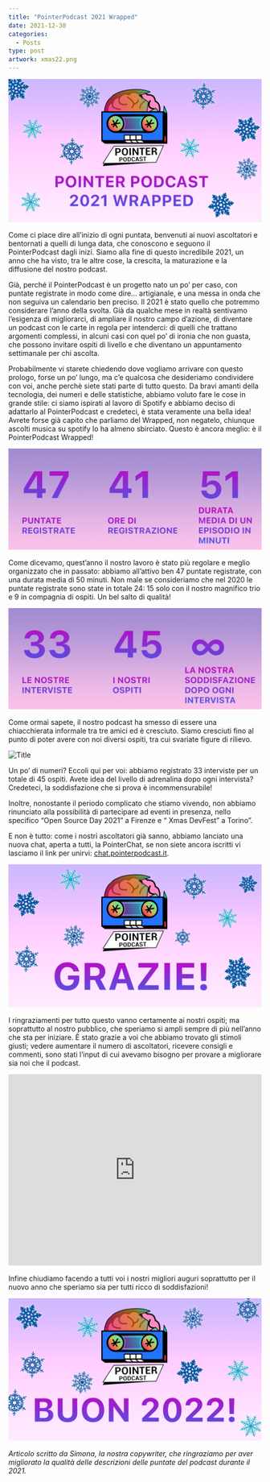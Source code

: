 ```yaml
---
title: "PointerPodcast 2021 Wrapped"
date: 2021-12-30
categories:
  - Posts
type: post
artwork: xmas22.png
---
```


![](stats_0.png "Title")

Come ci piace dire all’inizio di ogni puntata, benvenuti ai nuovi ascoltatori e bentornati a quelli di lunga data, che conoscono e seguono il PointerPodcast dagli inizi.
Siamo alla fine di questo incredibile 2021, un anno che ha visto, tra le altre cose, la crescita, la maturazione e la diffusione del nostro podcast.

Già, perché il PointerPodcast è un progetto nato un po’ per caso, con puntate registrate in modo come dire… artigianale, e una messa in onda che non seguiva un calendario ben preciso. Il 2021 è stato quello che potremmo considerare l’anno della svolta.
Già da qualche mese in realtà sentivamo l’esigenza di migliorarci, di ampliare il nostro campo d’azione, di diventare un podcast con le carte in regola per intenderci: di quelli che trattano argomenti complessi, in alcuni casi con quel po’ di ironia che non guasta, che possono invitare ospiti di livello e che diventano un appuntamento settimanale per chi ascolta.

Probabilmente vi starete chiedendo dove vogliamo arrivare con questo prologo, forse un po’ lungo, ma c’e qualcosa che desideriamo condividere con voi, anche perchè siete stati parte di tutto questo.
Da bravi amanti della tecnologia, dei numeri e delle statistiche, abbiamo voluto fare le cose in grande stile: ci siamo ispirati al lavoro di Spotify e abbiamo deciso di adattarlo al PointerPodcast e credeteci, è stata veramente una bella idea!
Avrete forse già capito che parliamo del Wrapped, non negatelo, chiunque ascolti musica su spotify lo ha almeno sbirciato. Questo è ancora meglio: è il PointerPodcast Wrapped!

![](stats_1.png "Title")

Come dicevamo, quest’anno il nostro lavoro è stato più regolare e meglio organizzato che in passato: abbiamo all’attivo ben 47 puntate registrate, con una durata media di 50 minuti. Non male se consideriamo che nel 2020 le puntate registrate sono state in totale 24: 15 solo con il nostro magnifico trio e 9 in compagnia di ospiti. Un bel salto di qualità!

![](stats_2.png "Title")

Come ormai sapete, il nostro podcast ha smesso di essere una chiacchierata informale tra tre amici ed è cresciuto. Siamo cresciuti fino al punto di poter avere con noi diversi ospiti, tra cui svariate figure di rilievo.

![](stats_3.png "Title")

Un po’ di numeri? Eccoli qui per voi: abbiamo registrato 33 interviste per un totale di 45 ospiti.
Avete idea del livello di adrenalina dopo ogni intervista? Credeteci, la soddisfazione che si prova è incommensurabile!

Inoltre, nonostante il periodo complicato che stiamo vivendo, non abbiamo rinunciato alla possibilità di partecipare ad eventi in presenza, nello specifico “Open Source Day 2021” a Firenze e “ Xmas DevFest” a Torino”.

E non è tutto: come i nostri ascoltatori già sanno, abbiamo lanciato una nuova chat, aperta a tutti, la PointerChat, se non siete ancora iscritti vi lasciamo il link per unirvi: [chat.pointerpodcast.it](chat.pointerpodcast.it).

![](stats_4.png "Title")

I ringraziamenti per tutto questo vanno certamente ai nostri ospiti; ma soprattutto al nostro pubblico, che speriamo si ampli sempre di più nell’anno che sta per iniziare.
È stato grazie a voi che abbiamo trovato gli stimoli giusti; vedere aumentare il numero di ascoltatori, ricevere consigli e commenti, sono stati l’input di cui avevamo bisogno per provare a migliorare sia noi che il podcast.

<iframe src="https://open.spotify.com/embed/playlist/6nowI30i78KAf75GJUOfz0?utm_source=generator" width="100%" height="380" frameBorder="0" allowfullscreen="" allow="autoplay; clipboard-write; encrypted-media; fullscreen; picture-in-picture"></iframe>

Infine chiudiamo facendo a tutti voi i nostri migliori auguri soprattutto per il nuovo anno che speriamo sia per tutti ricco di soddisfazioni!

![](stats_5.png "Title")

_Articolo scritto da Simona, la nostra copywriter, che ringraziamo per aver migliorato la qualità delle descrizioni delle puntate del podcast durante il 2021._
